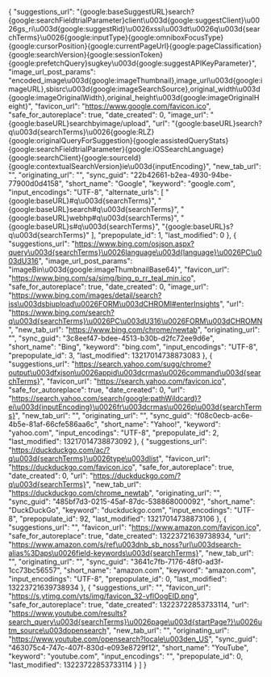 {
            "suggestions_url": "{google:baseSuggestURL}search?{google:searchFieldtrialParameter}client\u003d{google:suggestClient}\u0026gs_ri\u003d{google:suggestRid}\u0026xssi\u003dt\u0026q\u003d{searchTerms}\u0026{google:inputType}{google:omniboxFocusType}{google:cursorPosition}{google:currentPageUrl}{google:pageClassification}{google:searchVersion}{google:sessionToken}{google:prefetchQuery}sugkey\u003d{google:suggestAPIKeyParameter}",
            "image_url_post_params": "encoded_image\u003d{google:imageThumbnail},image_url\u003d{google:imageURL},sbisrc\u003d{google:imageSearchSource},original_width\u003d{google:imageOriginalWidth},original_height\u003d{google:imageOriginalHeight}",
            "favicon_url": "https://www.google.com/favicon.ico",
            "safe_for_autoreplace": true,
            "date_created": 0,
            "image_url": "{google:baseURL}searchbyimage/upload",
            "url": "{google:baseURL}search?q\u003d{searchTerms}\u0026{google:RLZ}{google:originalQueryForSuggestion}{google:assistedQueryStats}{google:searchFieldtrialParameter}{google:iOSSearchLanguage}{google:searchClient}{google:sourceId}{google:contextualSearchVersion}ie\u003d{inputEncoding}",
            "new_tab_url": "",
            "originating_url": "",
            "sync_guid": "22b42661-b2ea-4930-94be-77900d0d4158",
            "short_name": "Google",
            "keyword": "google.com",
            "input_encodings": "UTF-8",
            "alternate_urls": [
                        "{google:baseURL}#q\u003d{searchTerms}",
                        "{google:baseURL}search#q\u003d{searchTerms}",
                        "{google:baseURL}webhp#q\u003d{searchTerms}",
                        "{google:baseURL}s#q\u003d{searchTerms}",
                        "{google:baseURL}s?q\u003d{searchTerms}"
            ],
            "prepopulate_id": 1,
            "last_modified": 0
},
        {
            "suggestions_url": "https://www.bing.com/osjson.aspx?query\u003d{searchTerms}\u0026language\u003d{language}\u0026PC\u003dU316",
            "image_url_post_params": "imageBin\u003d{google:imageThumbnailBase64}",
            "favicon_url": "https://www.bing.com/sa/simg/bing_p_rr_teal_min.ico",
            "safe_for_autoreplace": true,
            "date_created": 0,
            "image_url": "https://www.bing.com/images/detail/search?iss\u003dsbiupload\u0026FORM\u003dCHROMI#enterInsights",
            "url": "https://www.bing.com/search?q\u003d{searchTerms}\u0026PC\u003dU316\u0026FORM\u003dCHROMN",
            "new_tab_url": "https://www.bing.com/chrome/newtab",
            "originating_url": "",
            "sync_guid": "3c8eef47-bdee-4513-b30b-d2fc72ee9d6e",
            "short_name": "Bing",
            "keyword": "bing.com",
            "input_encodings": "UTF-8",
            "prepopulate_id": 3,
            "last_modified": 13217014738873083
},
        {
            "suggestions_url": "https://search.yahoo.com/sugg/chrome?output\u003dfxjson\u0026appid\u003dcrmas\u0026command\u003d{searchTerms}",
            "favicon_url": "https://search.yahoo.com/favicon.ico",
            "safe_for_autoreplace": true,
            "date_created": 0,
            "url": "https://search.yahoo.com/search{google:pathWildcard}?ei\u003d{inputEncoding}\u0026fr\u003dcrmas\u0026p\u003d{searchTerms}",
            "new_tab_url": "",
            "originating_url": "",
            "sync_guid": "f08c0ecb-ac6e-4b5e-81af-66cfe586aa6c",
            "short_name": "Yahoo!",
            "keyword": "yahoo.com",
            "input_encodings": "UTF-8",
            "prepopulate_id": 2,
            "last_modified": 13217014738873092
},
        {
            "suggestions_url": "https://duckduckgo.com/ac/?q\u003d{searchTerms}\u0026type\u003dlist",
            "favicon_url": "https://duckduckgo.com/favicon.ico",
            "safe_for_autoreplace": true,
            "date_created": 0,
            "url": "https://duckduckgo.com/?q\u003d{searchTerms}",
            "new_tab_url": "https://duckduckgo.com/chrome_newtab",
            "originating_url": "",
            "sync_guid": "485bf7d3-0215-45af-87dc-538868000092",
            "short_name": "DuckDuckGo",
            "keyword": "duckduckgo.com",
            "input_encodings": "UTF-8",
            "prepopulate_id": 92,
            "last_modified": 13217014738873106
},
        {
            "suggestions_url": "",
            "favicon_url": "https://www.amazon.com/favicon.ico",
            "safe_for_autoreplace": true,
            "date_created": 13223721639738934,
            "url": "https://www.amazon.com/s/ref\u003dnb_sb_noss?url\u003dsearch-alias%3Daps\u0026field-keywords\u003d{searchTerms}",
            "new_tab_url": "",
            "originating_url": "",
            "sync_guid": "3641c7fb-7176-48f0-ad3f-1cc73bc56557",
            "short_name": "amazon.com",
            "keyword": "amazon.com",
            "input_encodings": "UTF-8",
            "prepopulate_id": 0,
            "last_modified": 13223721639738934
},
        {
            "suggestions_url": "",
            "favicon_url": "https://s.ytimg.com/yts/img/favicon_32-vflOogEID.png",
            "safe_for_autoreplace": true,
            "date_created": 13223722853733114,
            "url": "https://www.youtube.com/results?search_query\u003d{searchTerms}\u0026page\u003d{startPage?}\u0026utm_source\u003dopensearch",
            "new_tab_url": "",
            "originating_url": "https://www.youtube.com/opensearch?locale\u003den_US",
            "sync_guid": "463075c4-747c-407f-830d-e093e8729f12",
            "short_name": "YouTube",
            "keyword": "youtube.com",
            "input_encodings": "",
            "prepopulate_id": 0,
            "last_modified": 13223722853733114
}
    ]
}
